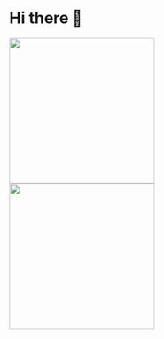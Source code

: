 # Hi there 👋

<a href="https://github.com/kobef1/github-readme-stats">
  <img height=262 align="center" src="https://github-readme-stats.vercel.app/api?username=kobef1&theme=highcontrast&include_all_commits=true&show_icons=true&show=reviews,discussions_started,discussions_answered,prs_merged,prs_merged_percentage)](https://github.com/kobef1/github-readme-stats"></img>
</a>
<a href="https://github.com/kobef1/github-readme-stats">
  <img height=262 align="center" src="https://github-readme-stats.vercel.app/api/top-langs/?username=kobef1&theme=highcontrast&layout=donut"></img>
</a>
